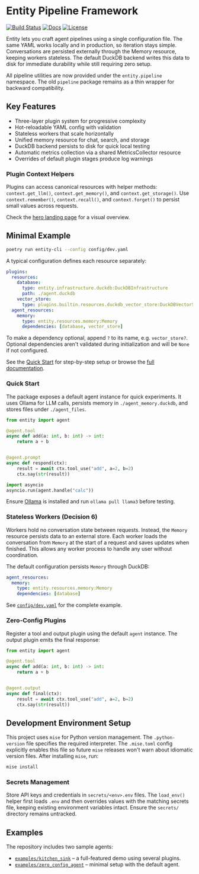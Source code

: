 # Entity Pipeline Framework

[![Build Status](https://github.com/Ladvien/entity/actions/workflows/test.yml/badge.svg)](https://github.com/Ladvien/entity/actions/workflows/test.yml)
[![Docs](https://img.shields.io/badge/docs-latest-brightgreen.svg)](https://entity.readthedocs.io/en/latest/)
[![License](https://img.shields.io/badge/license-MIT-blue.svg)](LICENSE)

Entity lets you craft agent pipelines using a single configuration file. The same YAML works locally and in production, so iteration stays simple. Conversations are persisted externally through the Memory resource, keeping workers stateless. The default DuckDB backend writes this data to disk for immediate durability while still requiring zero setup.

All pipeline utilities are now provided under the ``entity.pipeline`` namespace. The old ``pipeline`` package remains as a thin wrapper for backward compatibility.

## Key Features
- Three-layer plugin system for progressive complexity
- Hot-reloadable YAML config with validation
- Stateless workers that scale horizontally
- Unified memory resource for chat, search, and storage
- DuckDB backend persists to disk for quick local testing
- Automatic metrics collection via a shared MetricsCollector resource
- Overrides of default plugin stages produce log warnings

### Plugin Context Helpers
Plugins can access canonical resources with helper methods:
`context.get_llm()`, `context.get_memory()`, and `context.get_storage()`.
Use `context.remember()`, `context.recall()`, and `context.forget()` to persist
small values across requests.

Check the [hero landing page](https://entity.readthedocs.io/en/latest/) for a visual overview.

## Minimal Example
```bash
poetry run entity-cli --config config/dev.yaml
```

A typical configuration defines each resource separately:

```yaml
plugins:
  resources:
    database:
      type: entity.infrastructure.duckdb:DuckDBInfrastructure
      path: ./agent.duckdb
    vector_store:
      type: plugins.builtin.resources.duckdb_vector_store:DuckDBVectorStore
  agent_resources:
    memory:
      type: entity.resources.memory:Memory
      dependencies: [database, vector_store]
```

To make a dependency optional, append `?` to its name, e.g. `vector_store?`. Optional dependencies aren't validated during initialization and will be `None` if not configured.

See the [Quick Start](docs/source/quick_start.md) for step-by-step setup or browse the [full documentation](https://entity.readthedocs.io/en/latest/).

### Quick Start

The package exposes a default agent instance for quick experiments. It uses
Ollama for LLM calls, persists memory in `./agent_memory.duckdb`, and stores
files under `./agent_files`.

```python
from entity import agent

@agent.tool
async def add(a: int, b: int) -> int:
    return a + b


@agent.prompt
async def respond(ctx):
    result = await ctx.tool_use("add", a=2, b=2)
    ctx.say(str(result))

import asyncio
asyncio.run(agent.handle("calc"))
```

Ensure [Ollama](https://ollama.ai) is installed and run `ollama pull llama3` before testing.

### Stateless Workers (Decision 6)

Workers hold no conversation state between requests. Instead, the `Memory` resource persists data to an external store. Each worker loads the conversation from `Memory` at the start of a request and saves updates when finished. This allows any worker process to handle any user without coordination.

The default configuration persists `Memory` through DuckDB:

```yaml
agent_resources:
  memory:
    type: entity.resources.memory:Memory
    dependencies: [database]
```

See [`config/dev.yaml`](config/dev.yaml) for the complete example.

### Zero-Config Plugins

Register a tool and output plugin using the default ``agent`` instance.
The output plugin emits the final response:

```python
from entity import agent

@agent.tool
async def add(a: int, b: int) -> int:
    return a + b


@agent.output
async def final(ctx):
    result = await ctx.tool_use("add", a=2, b=2)
    ctx.say(str(result))
```
## Development Environment Setup

This project uses `mise` for Python version management. The `.python-version` file specifies the required interpreter. The `.mise.toml` config explicitly enables this file so future `mise` releases won't warn about idiomatic version files. After installing `mise`, run:

```bash
mise install
```
### Secrets Management

Store API keys and credentials in `secrets/<env>.env` files. The `load_env()` helper first loads `.env` and then overrides values with the matching secrets file, keeping existing environment variables intact. Ensure the `secrets/` directory remains untracked.



## Examples

The repository includes two sample agents:

- [`examples/kitchen_sink`](examples/kitchen_sink) – a full-featured demo using several plugins.
- [`examples/zero_config_agent`](examples/zero_config_agent) – minimal setup with the default agent.
